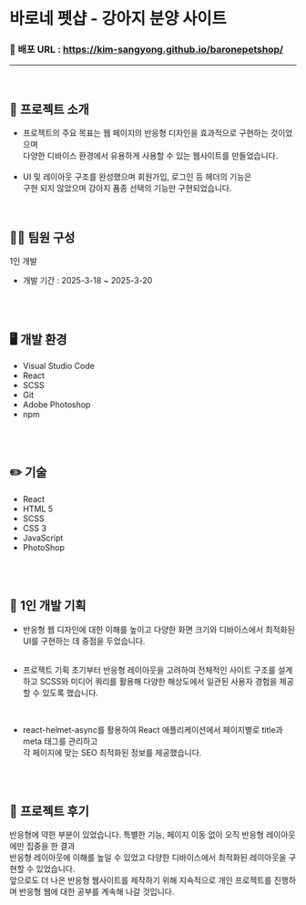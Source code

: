 # 바로네 펫샵 - 강아지 분양 사이트

### 📎 배포 URL : https://kim-sangyong.github.io/baronepetshop/
---
<br />

## 📝 프로젝트 소개
- 프로젝트의 주요 목표는 웹 페이지의 반응형 디자인을 효과적으로 구현하는 것이었으며<br /> 
  다양한 디바이스 환경에서 유용하게 사용할 수 있는 웹사이트를 만들었습니다. <br />
  <br />
- UI 및 레이아웃 구조를 완성했으며 회원가입, 로그인 등 헤더의 기능은 <br />
   구현 되지 않았으며 강아지 품종 선택의 기능만 구현되었습니다. <br />
<br />

## 🙎‍♂️ 팀원 구성
1인 개발
- 개발 기간 : 2025-3-18 ~ 2025-3-20 
<br />
<br />

## 🖥️ 개발 환경
- Visual Studio Code
- React
- SCSS
- Git
- Adobe Photoshop
- npm 
<br />
<br />

## ✏️ 기술
- React
- HTML 5
- SCSS
- CSS 3
- JavaScript
- PhotoShop
<br />
<br />

## 📌 1인 개발 기획
- 반응형 웹 디자인에 대한 이해를 높이고 다양한 화면 크기와 디바이스에서 최적화된 UI를 구현하는 데 중점을 두었습니다.
  <br />
  <br />

- 프로젝트 기획 초기부터 반응형 레이아웃을 고려하여 전체적인 사이트 구조를 설계하고 SCSS와 미디어 쿼리를 활용해 
  다양한 해상도에서 일관된 사용자 경험을 제공할 수 있도록 했습니다.
<br />


- react-helmet-async를 활용하여 React 애플리케이션에서 페이지별로 title과 meta 태그를 관리하고<br /> 
  각 페이지에 맞는 SEO 최적화된 정보를 제공했습니다.
<br />
<br />

## 📢 프로젝트 후기
반응형에 약한 부분이 있었습니다. 특별한 기능, 페이지 이동 없이 오직 반응형 레이아웃에만 집중을 한 결과 <br />
반응형 레이아웃에 이해를 높일 수 있었고 다양한 디바이스에서 최적화된 레이아웃을 구현할 수 있었습니다. <br />
앞으로도 더 나은 반응형 웹사이트를 제작하기 위해 지속적으로 개인 프로젝트를 진행하며 반응형 웹에 대한 공부를 계속해 나갈 것입니다.